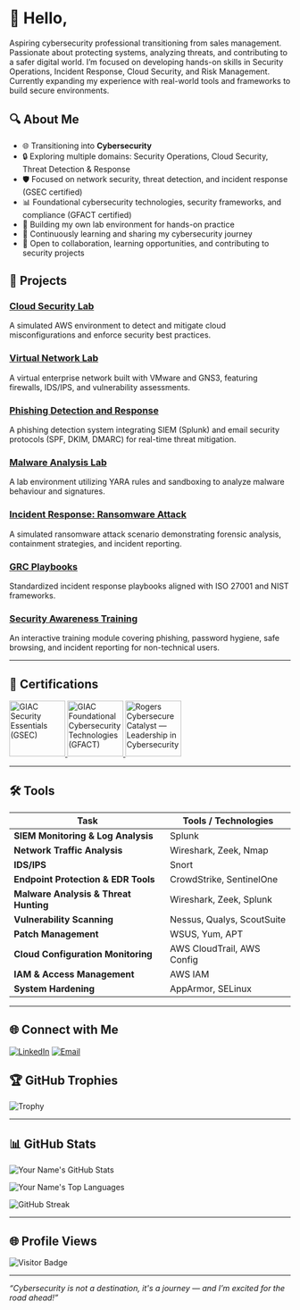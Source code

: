 # 👋 Hello,

Aspiring cybersecurity professional transitioning from sales management. Passionate about protecting systems, analyzing threats, and contributing to a safer digital world. I’m focused on developing hands-on skills in Security Operations, Incident Response, Cloud Security, and Risk Management. Currently expanding my experience with real-world tools and frameworks to build secure environments.

## 🔍 About Me

- 🌐 Transitioning into **Cybersecurity**
- 🔒 Exploring multiple domains: Security Operations, Cloud Security, Threat Detection & Response
- 🛡️ Focused on network security, threat detection, and incident response (GSEC certified)
- 📊 Foundational cybersecurity technologies, security frameworks, and compliance (GFACT certified)
- 🚀 Building my own lab environment for hands-on practice
- 🌱 Continuously learning and sharing my cybersecurity journey
- 🌟 Open to collaboration, learning opportunities, and contributing to security projects

## 🧬 Projects

### [Cloud Security Lab](link)
A simulated AWS environment to detect and mitigate cloud misconfigurations and enforce security best practices.

### [Virtual Network Lab](link)
A virtual enterprise network built with VMware and GNS3, featuring firewalls, IDS/IPS, and vulnerability assessments.

### [Phishing Detection and Response](link)
A phishing detection system integrating SIEM (Splunk) and email security protocols (SPF, DKIM, DMARC) for real-time threat mitigation.

### [Malware Analysis Lab](link)
A lab environment utilizing YARA rules and sandboxing to analyze malware behaviour and signatures.

### [Incident Response: Ransomware Attack](link)
A simulated ransomware attack scenario demonstrating forensic analysis, containment strategies, and incident reporting.

### [GRC Playbooks](link)
Standardized incident response playbooks aligned with ISO 27001 and NIST frameworks.

### [Security Awareness Training](link)
An interactive training module covering phishing, password hygiene, safe browsing, and incident reporting for non-technical users.

---

## 🏅 Certifications 

<a href="https://www.giac.org/certifications/security-essentials-gsec/">
  <img src="https://images.credly.com/images/8e6bde54-8a33-4ec0-9d70-90fcde581bcf/image.png" alt="GIAC Security Essentials (GSEC)" width="100"/>
</a>
<a href="https://www.giac.org/certifications/foundational-cybersecurity-technologies-gfact/">
  <img src="https://images.credly.com/images/2d9b3293-9295-4ac3-a326-1bb7013225a4/image.png" alt="GIAC Foundational Cybersecurity Technologies (GFACT)" width="100"/>
</a>
<a href="https://cybersecurecatalyst.ca/">
  <img src="https://cybersecurecatalyst.ca/wp-content/uploads/2023/03/CLIC-Badge_Transparent-1.webp" alt="Rogers Cybersecure Catalyst — Leadership in Cybersecurity" width="100"/>
</a>


---

## 🛠️ Tools 

| Task | Tools / Technologies |
|---------------------------------------|-----------------------------------------------|
| **SIEM Monitoring & Log Analysis** | Splunk |
| **Network Traffic Analysis** | Wireshark, Zeek, Nmap |
| **IDS/IPS** | Snort |
| **Endpoint Protection & EDR Tools** | CrowdStrike, SentinelOne |
| **Malware Analysis & Threat Hunting** | Wireshark, Zeek, Splunk |
| **Vulnerability Scanning** | Nessus, Qualys, ScoutSuite |
| **Patch Management** | WSUS, Yum, APT |
| **Cloud Configuration Monitoring** | AWS CloudTrail, AWS Config |
| **IAM & Access Management** | AWS IAM |
| **System Hardening** | AppArmor, SELinux |

---
## 🌐 Connect with Me

[![LinkedIn](https://img.shields.io/badge/LinkedIn-blue?style=for-the-badge&logo=linkedin)](www.linkedin.com/in/rozacalloway)
[![Email](https://img.shields.io/badge/Email-D14836?style=for-the-badge&logo=gmail&logoColor=white)](mailto:rozacalloway@gmail.com)

## 🏆 GitHub Trophies

![Trophy](https://github-profile-trophy.vercel.app/?username=LockGrid&theme=tokyonight&no-frame=true&no-bg=true&margin-w=4)

---

## 📊 GitHub Stats

![Your Name's GitHub Stats](https://github-readme-stats.vercel.app/api?username=LockGrid&show_icons=true&theme=tokyonight&hide_border=true)

![Your Name's Top Languages](https://github-readme-stats.vercel.app/api/top-langs/?username=LockGrid&layout=compact&theme=tokyonight&hide_border=true)

![GitHub Streak](https://streak-stats.demolab.com?user=LockGrid&theme=tokyonight&hide_border=true)

---

## 🌐 Profile Views

![Visitor Badge](https://visitor-badge.laobi.icu/badge?page_id=LockGrid.LockGrid)

---

*“Cybersecurity is not a destination, it's a journey — and I’m excited for the road ahead!”*
